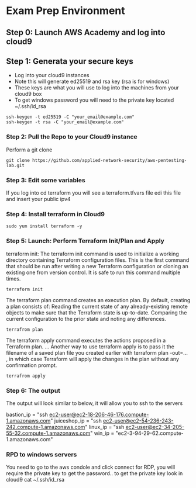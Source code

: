 # Exam Prep Environment

## Step 0: Launch AWS Academy and log into cloud9

## Step 1: Generata your secure keys

* Log into your cloud9 instances
* Note this will generate ed25519 and rsa key (rsa is for windows)
* These keys are what you will use to log into the machines from your cloud9 box
* To get windows password you will need to the private key located ~/.ssh/id_rsa


```
ssh-keygen -t ed25519 -C "your_email@example.com"
ssh-keygen -t rsa -C "your_email@example.com"
```


### Step 2: Pull the Repo to your Cloud9 instance 
Perform a git clone


```
git clone https://github.com/applied-network-security/aws-pentesting-lab.git
```


### Step 3: Edit some variables
If you log into cd terraform you will see a terraform.tfvars file edi this file and insert your public ipv4

### Step 4: Install terraform in Cloud9
```
sudo yum install terraform -y
```

### Step 5: Launch: Perform Terraform Init/Plan and Apply

terraform init: The terraform init command is used to initialize a working directory containing Terraform configuration files. This is the first command that should be run after writing a new Terraform configuration or cloning an existing one from version control. It is safe to run this command multiple times.


```
terraform init
```

The terraform plan command creates an execution plan. By default, creating a plan consists of: Reading the current state of any already-existing remote objects to make sure that the Terraform state is up-to-date. Comparing the current configuration to the prior state and noting any differences.

```
terrafrom plan 
```

The terraform apply command executes the actions proposed in a Terraform plan. ... Another way to use terraform apply is to pass it the filename of a saved plan file you created earlier with terraform plan -out=... , in which case Terraform will apply the changes in the plan without any confirmation prompt.

```
terrafrom apply
```

### Step 6: The output
The output will look similar to below, it will allow you to ssh to the servers

bastion_ip = "ssh ec2-user@ec2-18-206-46-176.compute-1.amazonaws.com"
juiceshop_ip = "ssh ec2-user@ec2-54-236-243-242.compute-1.amazonaws.com"
linux_ip = "ssh ec2-user@ec2-34-205-55-32.compute-1.amazonaws.com"
win_ip = "ec2-3-94-29-62.compute-1.amazonaws.com"

### RPD to windows servers
You need to go to the aws condole and click connect for RDP, you will require the private key to get the password.. to get the private key look in cloud9 cat ~/.ssh/id_rsa
